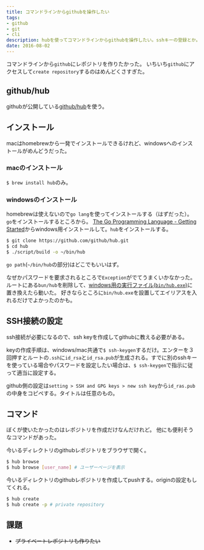 ```yaml
---
title: コマンドラインからgithubを操作したい
tags:
- github
- git
- cli
description: hubを使ってコマンドラインからgithubを操作したい。sshキーの登録とか。
date: 2016-08-02
---
```


コマンドラインから`github`にレポジトリを作りたかった。
いちいち`github`にアクセスして`create repository`するのはめんどくさすぎた。

## github/hub
githubが公開している[github/hub](https://github.com/github/hub)を使う。

## インストール
macはhomebrewから一発でインストールできるけれど、windowsへのインストールがめんどうだった。

### macのインストール
`$ brew install hub`のみ。

### windowsのインストール
homebrewは使えないので`go lang`を使ってインストールする（はずだった）。`go`をインストールするところから。
[The Go Programming Language - Getting Started](https://golang.org/doc/install)からwindows用インストールして。`hub`をインストールする。

~~~bash
$ git clone https://github.com/github/hub.git
$ cd hub
$ ./script/build -o ~/bin/hub
~~~

`go path`(`~/bin/hub`の部分)はどこでもいいはず。

なぜかパスワードを要求されるところで`Exception`がでてうまくいかなかった。
ルートにある`bun/hub`を削除して、[windows用の実行ファイル(`bin/hub.exe`)](https://github.com/github/hub/releases)に置き換えたら動いた。
好きならところに`bin/hub.exe`を設置してエイリアスを入れるだけでよかったのかも。

## SSH接続の設定
ssh接続が必要になるので、ssh keyを作成してgithubに教える必要がある。

keyの作成手順は、windows/mac共通で`$ ssh-keygen`するだけ。エンターを３回押すとルートの`.ssh`に`id_rsa`と`id_rsa.pub`が生成される。すでに別のsshキーを使っている場合やパスワードを設定したい場合は、`$ ssh-keygen`で指示に従って適当に設定する。

github側の設定は`setting > SSH and GPG keys > new ssh key`から`id_ras.pub`の中身をコピペする。タイトルは任意のもの。


## コマンド
ぼくが使いたかったのはレポジトリを作成だけなんだけれど。
他にも便利そうなコマンドがあった。

今いるディレクトリのgithubレポジトリをブラウザで開く。

~~~bash
$ hub browse
$ hub browse [user_name] # ユーザーページを表示
~~~

今いるディレクトリのgithubレポジトリを作成してpushする。originの設定もしてくれる。

~~~bash
$ hub create
$ hub create -p # private repository
~~~

## 課題
* ~~プライベートレポジトリも作りたい~~
